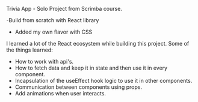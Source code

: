 Trivia App - Solo Project from Scrimba course.

-Build from scratch with React library
- Added my own flavor with CSS

I learned a lot of the React ecosystem while building this project.
Some of the things learned:
- How to work with api's.
- How to fetch data and keep it in state and then use it in every component.
- Incapsulation of the useEffect hook logic to use it in other components.
- Communication between components using props.
- Add animations when user interacts.



